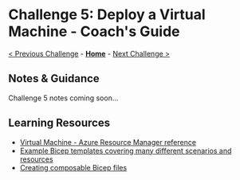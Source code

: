 # Challenge 5: Deploy a Virtual Machine - Coach's Guide

[< Previous Challenge](./Solution-04.md) - **[Home](./README.md)** - [Next Challenge >](./Solution-06.md)

## Notes & Guidance

Challenge 5 notes coming soon...

## Learning Resources

- [Virtual Machine - Azure Resource Manager reference](https://learn.microsoft.com/azure/templates/microsoft.compute/virtualmachines?tabs=bicep&pivots=deployment-language-bicep)
- [Example Bicep templates covering many different scenarios and resources](https://learn.microsoft.com/samples/browse/?expanded=azure&products=azure-resource-manager%2Cazure-virtual-machines&languages=bicep)
- [Creating composable Bicep files](https://learn.microsoft.com/training/modules/create-composable-bicep-files-using-modules/?source=recommendations)
